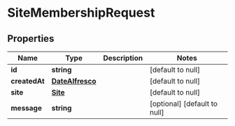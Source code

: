 # SiteMembershipRequest

## Properties
Name | Type | Description | Notes
------------ | ------------- | ------------- | -------------
**id** | **string** |  | [default to null]
**createdAt** | [**DateAlfresco**](DateAlfresco.md) |  | [default to null]
**site** | [**Site**](Site.md) |  | [default to null]
**message** | **string** |  | [optional] [default to null]


